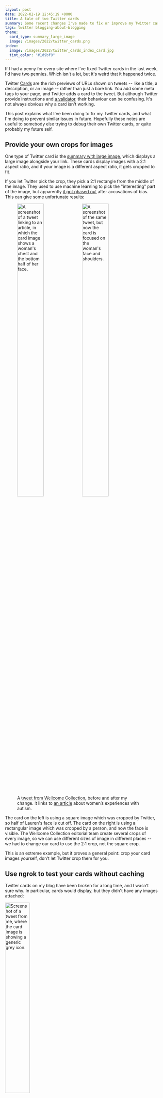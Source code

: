 ```yaml
---
layout: post
date: 2022-02-19 12:45:19 +0000
title: A tale of two Twitter cards
summary: Some recent changes I've made to fix or improve my Twitter cards.
tags: twitter blogging-about-blogging
theme:
  card_type: summary_large_image
  image: /images/2022/twitter_cards.png
index:
  image: /images/2022/twitter_cards_index_card.jpg
  tint_color: "#1d9bf0"
---
```


If I had a penny for every site where I've fixed Twitter cards in the last week, I'd have two pennies.
Which isn't a lot, but it's weird that it happened twice.

Twitter [Cards] are the rich previews of URLs shown on tweets -- like a title, a description, or an image -- rather than just a bare link.
You add some meta tags to your page, and Twitter adds a card to the tweet.
But although Twitter provide instructions and [a validator], their behaviour can be confusing.
It's not always obvious why a card isn't working.

This post explains what I've been doing to fix my Twitter cards, and what I'm doing to prevent similar issues in future.
Hopefully these notes are useful to somebody else trying to debug their own Twitter cards, or quite probably my future self.

[Cards]: https://developer.twitter.com/en/docs/twitter-for-websites/cards/overview/abouts-cards
[a validator]: https://cards-dev.twitter.com/validator



## Provide your own crops for images

One type of Twitter card is the [summary with large image][large_image], which displays a large image alongside your link.
These cards display images with a 2:1 aspect ratio, and if your image is a different aspect ratio, it gets cropped to fit.

If you let Twitter pick the crop, they pick a 2:1 rectangle from the middle of the image.
They used to use machine learning to pick the "interesting" part of the image, but apparently [it got phased out][phased_out] after accusations of bias.
This can give some unfortunate results:

<figure style="width: calc(80% + 5px)">
  <img src="/images/2022/twitter_card_bad_crop.png" style="width: calc(50% - 10px); display: inline-block; margin-right: 5px;" alt="A screenshot of a tweet linking to an article, in which the card image shows a woman's chest and the bottom half of her face.">
  <img src="/images/2022/twitter_card_good_crop.png" style="width: calc(50% - 10px); display: inline-block; margin-left: 5px; float: right;" alt="A screenshot of the same tweet, but now the card is focused on the woman's face and shoulders.">
  <figcaption>
    A <a href="https://twitter.com/ExploreWellcome/status/1491038905923215361">tweet from Wellcome Collection</a>, before and after my change.
    It links to <a href="https://wellcomecollection.org/articles/Yd8L-hAAAIAWFxqa">an article</a> about women&rsquo;s experiences with autism.
  </figcaption>
</figure>

The card on the left is using a square image which was cropped by Twitter, so half of Lauren's face is cut off.
The card on the right is using a rectangular image which was cropped by a person, and now the face is visible.
The Wellcome Collection editorial team create several crops of every image, so we can use different sizes of image in different places -- we had to change our card to use the 2:1 crop, not the square crop.

This is an extreme example, but it proves a general point: crop your card images yourself, don't let Twitter crop them for you.

[large_image]: https://developer.twitter.com/en/docs/twitter-for-websites/cards/overview/summary-card-with-large-image
[phased_out]: https://www.theverge.com/2021/5/19/22444372/twitter-image-crop-racial-gender-bias-research



## Use ngrok to test your cards without caching

Twitter cards on my blog have been broken for a long time, and I wasn't sure why.
In particular, cards would display, but they didn't have any images attached:

<img src="/images/2022/twitter_card_no_image.png" style="width: 40%" alt="Screenshot of a tweet from me, where the card image is showing a generic grey icon.">

I started by running my pages through the [Twitter Card Validator][validator].
It's a useful tool for testing cards -- you give it a URL, and it shows you what the card for that page would look like.
Unfortunately, it didn't give me any helpful errors -- it just showed me the card, sans image.

Reading [Twitter's troubleshooting documentation][troubleshooting], I wondered if it was a silent error in my meta tags, or maybe something in my `robots.txt` was blocking Twitter's crawler.
Could I rule those out?
Something from work gave me an idea to do just that.

We use a tool called [ngrok] to expose locally running web apps on the Internet.
It's useful when you want to share your work quickly: you spin up a local web server, then tell ngrok you want to publish that port.
ngrok gives you a publicly visible URL, which tunnels to your local web server, and you can send that to somebody in Slack.
When they click the URL, they connect to your local server.

<img src="/images/2022/ngrok_screenshot_2x.png" style="width: 426px;" srcset="/images/2022/ngrok_screenshot_2x.png 2x, /images/2022/ngrok_screenshot_1x.png 1x" alt="Screenshot of my terminal running ngrok. It shows some information about my account, an eu.ngrok.io URL where I can access my web server, and a list of HTTP requests it's received.">

I ran my blog on a local web server, shared it through ngrok, put the public ngrok URL in the Twitter card validator… and the card worked perfectly.

This was a big discovery: I could rule out a lot of possible mistakes.
My meta tags are correct and my `robots.txt` isn't blocking Twitter's crawler, so something else is.

Because you get a different URL every time you run ngrok, it bypasses a lot of Twitter's caching.
I've had issues in the past -- even with the validator -- where I change the markup on the page, but Twitter fetches a cached version of the card, and displays the wrong thing.
I can imagine using this to test other changes to cards in the future.

[validator]: https://cards-dev.twitter.com/validator
[troubleshooting]: https://developer.twitter.com/en/docs/twitter-for-websites/cards/guides/troubleshooting-cards#validator
[ngrok]: https://ngrok.com/



## Make sure your card images are served quickly

If my page markup is correct, then Twitter is struggling to get to the page.
That points to the nginx server that hosts my blog as the culprit.
I was confused at first, because I run multiple websites from the same server, and only some of the pages were having Twitter card issues.

Then I had a glance at my server logs, which showed me the issue:

```
[17/Feb/2022:13:37:18] "GET /2022/02/safari-tabs/ HTTP/1.1" 200 5790 "-" "Twitterbot/1.0" "-"
[17/Feb/2022:13:37:19] "GET /images/profile_red.jpg HTTP/1.1" 200 31857 "-" "Twitterbot/1.0" "-"

[17/Feb/2022:13:23:58] "GET /2021/10/redacting-pdfs/ HTTP/1.1" 200 4260 "-" "Twitterbot/1.0" "-"
[17/Feb/2022:13:24:06] "GET /images/2021/redaction_cover_image.png HTTP/1.1" 200 196331 "-" "Twitterbot/1.0" "-"
```

For the first page, Twitterbot fetches the image within a second, and the card works.
For the second page, it takes about eight seconds to fetch a larger image, and the card doesn't work.
Wherever Twitterbot is located, it's taking too long to fetch the image -- and so it's not showing it in the card.

I don't know why nginx is so slow -- the second image is only a few hundred kilobytes, still small by modern web standards.
I could spend time fine-tuning my nginx config, but I don't know much about it and in 2022 it's harder and harder to justify running my own web servers.

I took this as the push to migrate my blog to [Netlify] instead.
(My web host [getting acquired][akamai] this week helped with that decision.)
It's much faster, and now Twitterbot is happy with my cards.

[Netlify]: https://www.netlify.com
[akamai]: https://www.linode.com/blog/linode/linode-and-akamai/



## A Jekyll plugin to keep my cards correct

I use Jekyll to build my blog, which generates static HTML files.
Before I publish changes, I always run an HTML linter, which looks for invalid markup, broken links, missing alt text, and so on.

To help me create good Twitter cards, I've added a new linter rule.
It warns me if my card image is missing, or if a large image doesn't have a 2:1 aspect ratio:

```
- _posts/2017/2017-06-07-crossness-pumping-station.md
  *  Twitter card points to a missing image
- _posts/2019/2019-11-27-my-scanning-setup.md
  *  summary_large_image Twitter card does not have a 2:1 aspect ratio
```

This rule is part of my [linting plugin][linter].
It's not published as a gem, but if you'd find it useful you can copy/paste it into your own project.

[linter]: https://github.com/alexwlchan/alexwlchan.net/blob/d681a85fd227177feff5c2d9c14e25c13a14d5b0/src/_plugins/linter.rb#L73-L170
